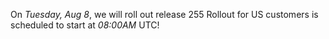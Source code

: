 On *Tuesday, Aug 8*, we will roll out release 255
Rollout for US customers is scheduled to start at *08:00AM* UTC!
